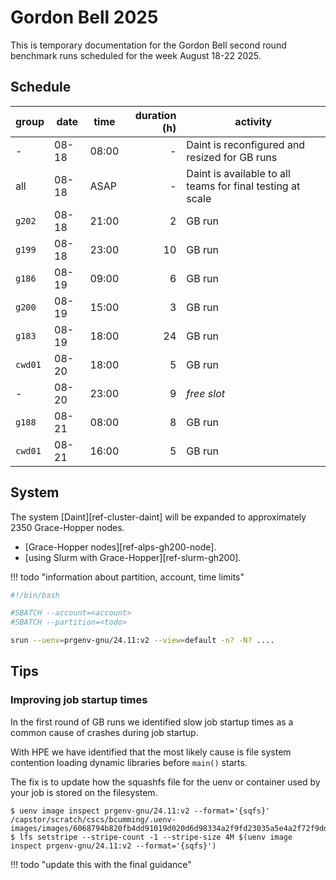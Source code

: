 # Gordon Bell 2025

This is temporary documentation for the Gordon Bell second round benchmark runs scheduled for the week August 18-22 2025.

## Schedule

| group  | date | time  | duration (h) | activity |
| ---    | ---- | ----- | -----------: | --------------------- |
| -      | 08-18| 08:00 | -            | Daint is reconfigured and resized for GB runs             |
| all    | 08-18| ASAP  | -            | Daint is available to all teams for final testing at scale |
| `g202` | 08-18| 21:00 | 2            | GB run |
| `g199` | 08-18| 23:00 | 10           | GB run |
| `g186` | 08-19| 09:00 | 6            | GB run |
| `g200` | 08-19| 15:00 | 3            | GB run |
| `g183` | 08-19| 18:00 | 24           | GB run |
| `cwd01`| 08-20| 18:00 | 5            | GB run |
| -      | 08-20| 23:00 | 9            | *free slot* |
| `g188` | 08-21| 08:00 | 8            | GB run |
| `cwd01`| 08-21| 16:00 | 5            | GB run |

## System

The system [Daint][ref-cluster-daint] will be expanded to approximately 2350 Grace-Hopper nodes.

* [Grace-Hopper nodes][ref-alps-gh200-node].
* [using Slurm with Grace-Hopper][ref-slurm-gh200].

!!! todo "information about partition, account, time limits"

```bash
#!/bin/bash

#SBATCH --account=<account>
#SBATCH --partition=<todo>

srun --uenv=prgenv-gnu/24.11:v2 --view=default -n? -N? ....
```

## Tips

### Improving job startup times

In the first round of GB runs we identified slow job startup times as a common cause of crashes during job startup.

With HPE we have identified that the most likely cause is file system contention loading dynamic libraries before `main()` starts.

The fix is to update how the squashfs file for the uenv or container used by your job is stored on the filesystem.

```console title="set lustre striping on uenv squashfs file"
$ uenv image inspect prgenv-gnu/24.11:v2 --format='{sqfs}'
/capstor/scratch/cscs/bcumming/.uenv-images/images/6068794b820fb4dd91019d020d6d98334a2f9fd23035a5e4a2f72f9dda5f1260/store.squashfs
$ lfs setstripe --stripe-count -1 --stripe-size 4M $(uenv image inspect prgenv-gnu/24.11:v2 --format='{sqfs}')
```

!!! todo "update this with the final guidance"

